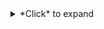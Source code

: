 <details>
<summary>*Click* to expand</summary>

## Hidden Content
1. Item one
2. Item two
   ```js 
   // Code inside details
   alert("hi");
   ```
</details>


